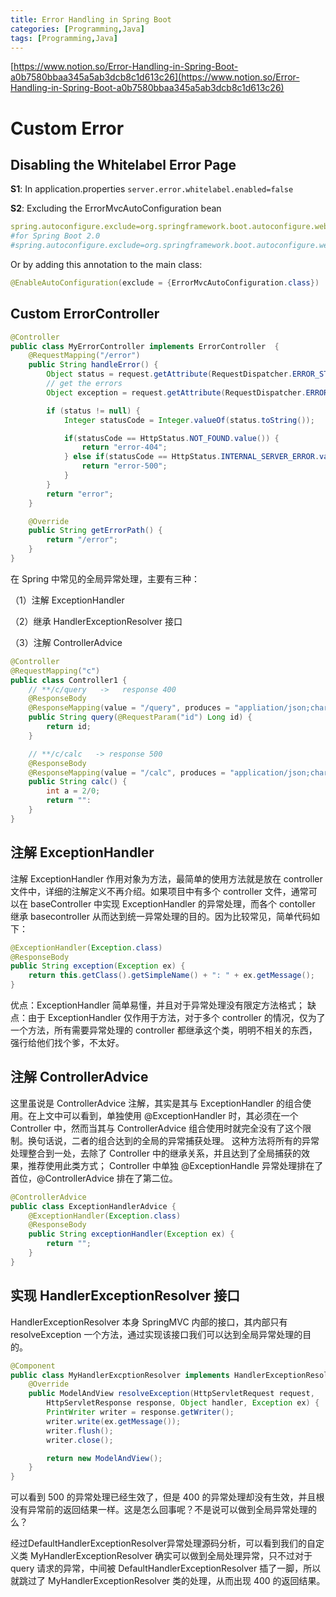 ```yaml
---
title: Error Handling in Spring Boot
categories: [Programming,Java]
tags: [Programming,Java]
---
```


[https://www.notion.so/Error-Handling-in-Spring-Boot-a0b7580bbaa345a5ab3dcb8c1d613c26](https://www.notion.so/Error-Handling-in-Spring-Boot-a0b7580bbaa345a5ab3dcb8c1d613c26)


# Custom Error


## Disabling the Whitelabel Error Page


**S1**: In application.properties `server.error.whitelabel.enabled=false`


**S2**: Excluding the ErrorMvcAutoConfiguration bean


```yaml
spring.autoconfigure.exclude=org.springframework.boot.autoconfigure.web.ErrorMvcAutoConfiguration
#for Spring Boot 2.0
#spring.autoconfigure.exclude=org.springframework.boot.autoconfigure.web.servlet.error.ErrorMvcAutoConfiguration

```


Or by adding this annotation to the main class:


```java
@EnableAutoConfiguration(exclude = {ErrorMvcAutoConfiguration.class})

```


## Custom ErrorController


```java
@Controller
public class MyErrorController implements ErrorController  {
    @RequestMapping("/error")
    public String handleError() {
        Object status = request.getAttribute(RequestDispatcher.ERROR_STATUS_CODE);
        // get the errors
        Object exception = request.getAttribute(RequestDispatcher.ERROR_EXCEPTION);

        if (status != null) {
            Integer statusCode = Integer.valueOf(status.toString());

            if(statusCode == HttpStatus.NOT_FOUND.value()) {
                return "error-404";
            } else if(statusCode == HttpStatus.INTERNAL_SERVER_ERROR.value()) {
                return "error-500";
            }
        }
        return "error";
    }

    @Override
    public String getErrorPath() {
        return "/error";
    }
}
```


在 Spring 中常见的全局异常处理，主要有三种：


（1）注解 ExceptionHandler


（2）继承 HandlerExceptionResolver 接口


（3）注解 ControllerAdvice


```java
@Controller
@RequestMapping("c")
public class Controller1 {
    // **/c/query   ->   response 400
    @ResponseBody
    @ResponseMapping(value = "/query", produces = "appliation/json;charset=UTF-8")
    public String query(@RequestParam("id") Long id) {
        return id;
    }

    // **/c/calc   -> response 500
    @ResponseBody
    @ResponseMapping(value = "/calc", produces = "application/json;charset=UTF-8")
    public String calc() {
        int a = 2/0;
        return "":
    }
}
```


## 注解 ExceptionHandler


注解 ExceptionHandler 作用对象为方法，最简单的使用方法就是放在 controller 文件中，详细的注解定义不再介绍。如果项目中有多个 controller 文件，通常可以在 baseController 中实现 ExceptionHandler 的异常处理，而各个 contoller 继承 basecontroller 从而达到统一异常处理的目的。因为比较常见，简单代码如下：


```java
@ExceptionHandler(Exception.class)
@ResponseBody
public String exception(Exception ex) {
    return this.getClass().getSimpleName() + ": " + ex.getMessage();
}
```


优点：ExceptionHandler 简单易懂，并且对于异常处理没有限定方法格式；
缺点：由于 ExceptionHandler 仅作用于方法，对于多个 controller 的情况，仅为了一个方法，所有需要异常处理的 controller 都继承这个类，明明不相关的东西，强行给他们找个爹，不太好。


## 注解 ControllerAdvice


这里虽说是 ControllerAdvice 注解，其实是其与 ExceptionHandler 的组合使用。在上文中可以看到，单独使用 @ExceptionHandler 时，其必须在一个 Controller 中，然而当其与 ControllerAdvice 组合使用时就完全没有了这个限制。换句话说，二者的组合达到的全局的异常捕获处理。
这种方法将所有的异常处理整合到一处，去除了 Controller 中的继承关系，并且达到了全局捕获的效果，推荐使用此类方式；
Controller 中单独 @ExceptionHandle 异常处理排在了首位，@ControllerAdvice 排在了第二位。


```java
@ControllerAdvice
public class ExceptionHandlerAdvice {
    @ExceptionHandler(Exception.class)
    @ResponseBody
    public String exceptionHandler(Exception ex) {
        return "";
    }
}
```


## 实现 HandlerExceptionResolver 接口


HandlerExceptionResolver 本身 SpringMVC 内部的接口，其内部只有 resolveException 一个方法，通过实现该接口我们可以达到全局异常处理的目的。


```java
@Component
public class MyHandlerExcptionResolver implements HandlerExceptionResolver {
    @Override
    public ModelAndView resolveException(HttpServletRequest request, 
        HttpServletResponse response, Object handler, Exception ex) {
        PrintWriter writer = response.getWriter();
        writer.write(ex.getMessage());
        writer.flush();
        writer.close();

        return new ModelAndView();
    }
}
```


可以看到 500 的异常处理已经生效了，但是 400 的异常处理却没有生效，并且根没有异常前的返回结果一样。这是怎么回事呢？不是说可以做到全局异常处理的么？


经过DefaultHandlerExceptionResolver异常处理源码分析，可以看到我们的自定义类 MyHandlerExceptionResolver 确实可以做到全局处理异常，只不过对于 query 请求的异常，中间被 DefaultHandlerExceptionResolver 插了一脚，所以就跳过了 MyHandlerExceptionResolver 类的处理，从而出现 400 的返回结果。

